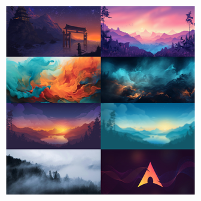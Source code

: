 <img src="https://raw.githubusercontent.com/AlexBraguta/wallpapers/refs/heads/master/thumbnails.png">
